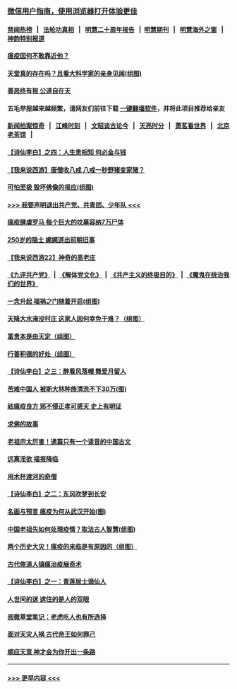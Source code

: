 ### [微信用户指南，使用浏览器打开体验更佳](https://github.com/gfw-breaker/banned-news1/blob/master/indexes/wechat-guide.md?t=0)
#### [禁闻热榜](热点新闻.md?t=0)  &nbsp;&nbsp;|&nbsp;&nbsp; [法轮功真相](https://github.com/gfw-breaker/truth/blob/master/README.md?t=0) &nbsp;&nbsp;|&nbsp;&nbsp; [明慧二十周年报告](https://github.com/gfw-breaker/mh-reports/blob/master/README.md?t=0) &nbsp;&nbsp;|&nbsp;&nbsp;[明慧期刊](https://github.com/gfw-breaker/mh-qikan) &nbsp;&nbsp;|&nbsp;&nbsp; [明慧海外之窗](https://github.com/gfw-breaker/mh-news/blob/master/README.md?t=0) &nbsp;&nbsp;|&nbsp;&nbsp; [神韵特别报道](https://github.com/gfw-breaker/mh-news/blob/master/shenyun.md?t=0)
#### [瘟疫因何不敢靠近他？](../pages/prog647/a102771304.md?t=02070801) 
#### [天堂真的存在吗？且看大科学家的亲身见闻(组图)](../pages/prog647/a102770666.md?t=02070801) 
#### [善恶终有报 公道自在天](../pages/prog647/a102770617.md?t=02070801) 
#### 五毛举报越来越频繁，请网友们前往下载 [一键翻墙软件](https://github.com/gfw-breaker/ssr-accounts)，并将此项目推荐给亲友
#### [新闻拍案惊奇](https://github.com/gfw-breaker/banned-news1/blob/master/pages/link4.md) &nbsp;&nbsp;|&nbsp;&nbsp; [江峰时刻](https://github.com/gfw-breaker/banned-news1/blob/master/pages/link4.md) &nbsp;&nbsp;|&nbsp;&nbsp; [文昭谈古论今](https://github.com/gfw-breaker/banned-news1/blob/master/pages/link4.md) &nbsp;&nbsp;|&nbsp;&nbsp; [天亮时分](https://github.com/gfw-breaker/banned-news1/blob/master/pages/link4.md) &nbsp;&nbsp;|&nbsp;&nbsp; [萧茗看世界](https://github.com/gfw-breaker/banned-news1/blob/master/pages/link4.md) &nbsp;&nbsp;|&nbsp;&nbsp; [北京老茶馆](https://github.com/gfw-breaker/banned-news1/blob/master/pages/link4.md) &nbsp;&nbsp;|&nbsp;&nbsp; 
#### [【诗仙李白】之四：人生贵相知 何必金与钱](../pages/prog647/a102770505.md?t=02070801) 
#### [【我来说西游】唐僧收八戒 八戒一秒野猪变家猪？](../pages/prog647/a102770528.md?t=02070801) 
#### [可怕至极 毁坏佛像的报应(组图)](../pages/prog647/a102769779.md?t=02070801) 
#### [>>> 我要声明退出共产党、共青团、少年队 <<<](https://github.com/begood0513/goodnews/blob/master/quit/letter.md) 
#### [瘟疫肆虐罗马 每个巨大的坟墓容纳7万尸体](../pages/prog647/a102769736.md?t=02070801) 
#### [250岁的隐士 娓娓道出前朝旧事](../pages/prog647/a102769724.md?t=02070801) 
#### [【我来说西游22】神奇的高老庄](../pages/prog647/a102769588.md?t=02070801) 
#### [《九评共产党》](https://github.com/begood0513/9ping.md/blob/master/README.md) &nbsp;|&nbsp; [《解体党文化》](../../../../jtdwh.md/blob/master/README.md)  &nbsp;|&nbsp; [《共产主义的终极目的》](../../../../gczydzjmd.md/blob/master/README.md) &nbsp;|&nbsp; [《魔鬼在统治我们的世界》](../../../../mgztzwmdsj.md/blob/master/README.md) 
#### [一念升起 福祸之门随着开启(组图)](../pages/prog647/a102768825.md?t=02070801) 
#### [天降大水淹没村庄 这家人因何幸免于难？（组图）](../pages/prog647/a102768813.md?t=02070801) 
#### [富贵本是由天定（组图）](../pages/prog647/a102767839.md?t=02070801) 
#### [行善积德的好处（组图）](../pages/prog647/a102767818.md?t=02070801) 
#### [【诗仙李白】之三：醉看风落帽 舞爱月留人](../pages/prog647/a102767267.md?t=02070801) 
#### [苦难中国人 被斯大林种族清洗不下30万(图)](../pages/prog647/a102767355.md?t=02070801) 
#### [祛瘟疫良方 邪不侵正孝可感天 史上有明证](../pages/prog647/a102766434.md?t=02070801) 
#### [求佛的故事](../pages/prog647/a102766422.md?t=02070801) 
#### [老祖宗太厉害！通篇只有一个读音的中国古文](../pages/prog647/a102766206.md?t=02070801) 
#### [远离淫欲 福报降临](../pages/prog647/a102765378.md?t=02070801) 
#### [用木杯渡河的奇僧](../pages/prog647/a102765363.md?t=02070801) 
#### [【诗仙李白】之二：东风吹梦到长安](../pages/prog647/a102765209.md?t=02070801) 
#### [名画与预言 瘟疫为何从武汉开始(图)](../pages/prog647/a102764474.md?t=02070801) 
#### [中国老祖先如何处理疫情？取法古人智慧(组图)](../pages/prog647/a102764472.md?t=02070801) 
#### [两个历史大灾！瘟疫的来临是有原因的（组图）](../pages/prog647/a102764462.md?t=02070801) 
#### [古代修道人镇瘟治疫展奇术](../pages/prog647/a102764286.md?t=02070801) 
#### [【诗仙李白】之一：青莲居士谪仙人](../pages/prog647/a102764251.md?t=02070801) 
#### [人世间的迷 遮住的是人的双眼](../pages/prog647/a102763589.md?t=02070801) 
#### [阅微草堂笔记：老虎吃人也有所选择](../pages/prog647/a102763565.md?t=02070801) 
#### [面对天灾人祸 古代帝王如何罪己](../pages/prog647/a102762583.md?t=02070801) 
#### [顺应天意 神才会为你开出一条路](../pages/prog647/a102762633.md?t=02070801) 

----
#### [ >>> 更早内容 <<< ](../indexes/prog647-earlier.md)
